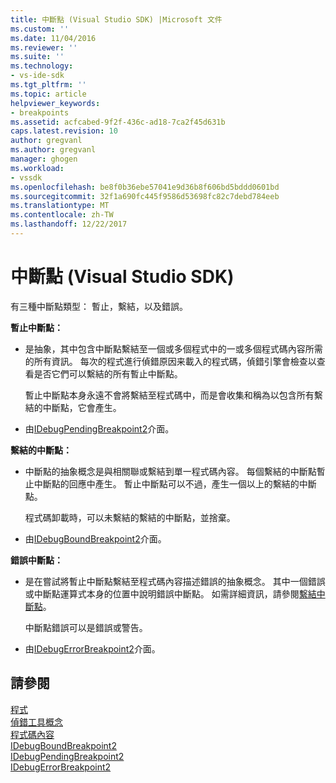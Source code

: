 ```yaml
---
title: 中斷點 (Visual Studio SDK) |Microsoft 文件
ms.custom: ''
ms.date: 11/04/2016
ms.reviewer: ''
ms.suite: ''
ms.technology:
- vs-ide-sdk
ms.tgt_pltfrm: ''
ms.topic: article
helpviewer_keywords:
- breakpoints
ms.assetid: acfcabed-9f2f-436c-ad18-7ca2f45d631b
caps.latest.revision: 10
author: gregvanl
ms.author: gregvanl
manager: ghogen
ms.workload:
- vssdk
ms.openlocfilehash: be8f0b36ebe57041e9d36b8f606bd5bddd0601bd
ms.sourcegitcommit: 32f1a690fc445f9586d53698fc82c7debd784eeb
ms.translationtype: MT
ms.contentlocale: zh-TW
ms.lasthandoff: 12/22/2017
---
```

# <a name="breakpoints-visual-studio-sdk"></a>中斷點 (Visual Studio SDK)
有三種中斷點類型： 暫止，繫結，以及錯誤。  
  
 **暫止中斷點：**  
  
-   是抽象，其中包含中斷點繫結至一個或多個程式中的一或多個程式碼內容所需的所有資訊。 每次的程式進行偵錯原因来載入的程式碼，偵錯引擎會檢查以查看是否它們可以繫結的所有暫止中斷點。  
  
     暫止中斷點本身永遠不會將繫結至程式碼中，而是會收集和稱為以包含所有繫結的中斷點，它會產生。  
  
-   由[IDebugPendingBreakpoint2](../../extensibility/debugger/reference/idebugpendingbreakpoint2.md)介面。  
  
 **繫結的中斷點：**  
  
-   中斷點的抽象概念是與相關聯或繫結到單一程式碼內容。 每個繫結的中斷點暫止中斷點的回應中產生。 暫止中斷點可以不過，產生一個以上的繫結的中斷點。  
  
     程式碼卸載時，可以未繫結的繫結的中斷點，並捨棄。  
  
-   由[IDebugBoundBreakpoint2](../../extensibility/debugger/reference/idebugboundbreakpoint2.md)介面。  
  
 **錯誤中斷點：**  
  
-   是在嘗試將暫止中斷點繫結至程式碼內容描述錯誤的抽象概念。 其中一個錯誤或中斷點運算式本身的位置中說明錯誤中斷點。 如需詳細資訊，請參閱[繫結中斷點](../../extensibility/debugger/binding-breakpoints.md)。  
  
     中斷點錯誤可以是錯誤或警告。  
  
-   由[IDebugErrorBreakpoint2](../../extensibility/debugger/reference/idebugerrorbreakpoint2.md)介面。  
  
## <a name="see-also"></a>請參閱  
 [程式](../../extensibility/debugger/programs.md)   
 [偵錯工具概念](../../extensibility/debugger/debugger-concepts.md)   
 [程式碼內容](../../extensibility/debugger/code-context.md)   
 [IDebugBoundBreakpoint2](../../extensibility/debugger/reference/idebugboundbreakpoint2.md)   
 [IDebugPendingBreakpoint2](../../extensibility/debugger/reference/idebugpendingbreakpoint2.md)   
 [IDebugErrorBreakpoint2](../../extensibility/debugger/reference/idebugerrorbreakpoint2.md)